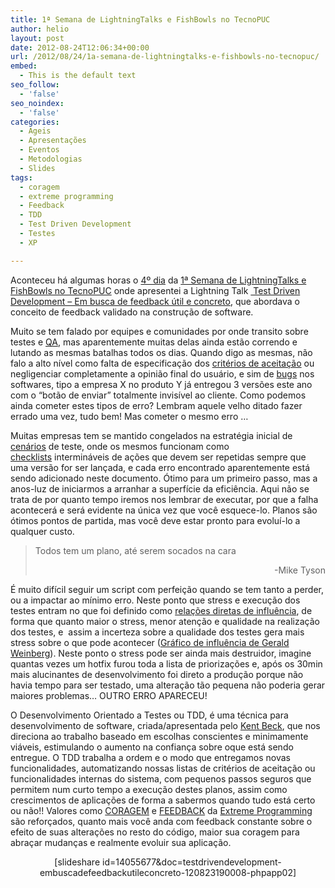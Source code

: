 ```yaml
---
title: 1ª Semana de LightningTalks e FishBowls no TecnoPUC
author: helio
layout: post
date: 2012-08-24T12:06:34+00:00
url: /2012/08/24/1a-semana-de-lightningtalks-e-fishbowls-no-tecnopuc/
embed:
  - This is the default text
seo_follow:
  - 'false'
seo_noindex:
  - 'false'
categories:
  - Ageis
  - Apresentações
  - Eventos
  - Metodologias
  - Slides
tags:
  - coragem
  - extreme programming
  - Feedback
  - TDD
  - Test Driven Development
  - Testes
  - XP

---
```

Aconteceu há algumas horas o [4º dia][1] da [1ª Semana de LightningTalks e FishBowls no TecnoPUC][2] onde apresentei a Lightning Talk [ Test Driven Development &#8211; Em busca de feedback útil e concreto][3], que abordava o conceito de feedback validado na construção de software.

Muito se tem falado por equipes e comunidades por onde transito sobre testes e [QA][4], mas aparentemente muitas delas ainda estão correndo e lutando as mesmas batalhas todos os dias. Quando digo as mesmas, não falo a alto nível como falta de especificação dos [critérios de aceitação][5] ou negligenciar completamente a opinião final do usuário, e sim de [bugs][6] nos softwares, tipo a empresa X no produto Y já entregou 3 versões este ano com o &#8220;botão de enviar&#8221; totalmente invisível ao cliente. Como podemos ainda cometer estes tipos de erro? Lembram aquele velho ditado fazer errado uma vez, tudo bem! Mas cometer o mesmo erro &#8230;

Muitas empresas tem se mantido congelados na estratégia inicial de [cenários][7] de teste, onde os mesmos funcionam como [checklists][8] intermináveis de ações que devem ser repetidas sempre que uma versão for ser lançada, e cada erro encontrado aparentemente está sendo adicionado neste documento. Ótimo para um primeiro passo, mas a anos-luz de iniciarmos a arranhar a superfície da eficiência. Aqui não se trata de por quanto tempo iremos nos lembrar de executar, por que a falha acontecerá e será evidente na única vez que você esquece-lo. Planos são ótimos pontos de partida, mas você deve estar pronto para evoluí-lo a qualquer custo.

> Todos tem um plano, até serem socados na cara
> 
> <p style="text-align: right">
>   -Mike Tyson
> </p>

É muito difícil seguir um script com perfeição quando se tem tanto a perder, ou a impactar ao mínimo erro. Neste ponto que stress e execução dos testes entram no que foi definido como [relações diretas de influência][9], de forma que quanto maior o stress, menor atenção e qualidade na realização dos testes, e  assim a incerteza sobre a qualidade dos testes gera mais stress sobre o que pode acontecer ([Gráfico de influência de Gerald Weinberg][10]). Neste ponto o stress pode ser ainda mais destruidor, imagine quantas vezes um hotfix furou toda a lista de priorizações e, após os 30min mais alucinantes de desenvolvimento foi direto a produção porque não havia tempo para ser testado, uma alteração tão pequena não poderia gerar maiores problemas&#8230; OUTRO ERRO APARECEU!

O Desenvolvimento Orientado a Testes ou TDD, é uma técnica para desenvolvimento de software, criada/apresentada pelo [Kent Beck][11], que nos direciona ao trabalho baseado em escolhas conscientes e minimamente viáveis, estimulando o aumento na confiança sobre oque está sendo entregue. O TDD trabalha a ordem e o modo que entregamos novas funcionalidades, automatizando nossas listas de critérios de aceitação ou funcionalidades internas do sistema, com pequenos passos seguros que permitem num curto tempo a execução destes planos, assim como crescimentos de aplicações de forma a sabermos quando tudo está certo ou não!! Valores como [CORAGEM][12] e [FEEDBACK][13] da [Extreme Programming][14] são reforçados, quanto mais você anda com feedback constante sobre o efeito de suas alterações no resto do código, maior sua coragem para abraçar mudanças e realmente evoluir sua aplicação.

<p style="text-align: center">
  [slideshare id=14055677&doc=testdrivendevelopment-embuscadefeedbackutileconcreto-120823190008-phpapp02]
</p>

 [1]: http://jorgekotickaudy.wordpress.com/2012/08/23/2308-4o-dia-semana/ "4º dia"
 [2]: http://jorgekotickaudy.wordpress.com/2012/08/14/1a-semana-de-lightningtalks-e-fishbowls-no-tecnopuc/ "1ª Semana de Lightining talks e Fishbowls no Tecnopuc"
 [3]: http://www.helmed.net/blog/apresentacoes/ "Apresentações"
 [4]: http://pt.wikipedia.org/wiki/Garantia_da_qualidade "Quality Assurance"
 [5]: http://blog.scrumhalf.com.br/2011/10/criterios-de-aceitacao-das-user-stories/ "Critérios de Aceitação"
 [6]: http://pt.wikipedia.org/wiki/Bug "Bug"
 [7]: http://pt.wikipedia.org/wiki/Cen%C3%A1rio_(software) "Cenários de Teste"
 [8]: http://en.wikipedia.org/wiki/Checklist "checklist"
 [9]: http://my.safaribooksonline.com/book/software-engineering-and-development/software-testing/0321146530/patterns-for-test-driven-development/app01 "Influence diagram"
 [10]: http://my.safaribooksonline.com/book/software-engineering-and-development/software-testing/0321146530/patterns-for-test-driven-development/app01 "Gerald Weinberg - Influence Graph"
 [11]: http://en.wikipedia.org/wiki/Kent_Beck "Kent Beck"
 [12]: http://improveit.com.br/xp/valores/coragem "Valores XP - Coragem"
 [13]: http://improveit.com.br/xp/valores/feedback "Valores XP - Feedback"
 [14]: http://pt.wikipedia.org/wiki/Programa%C3%A7%C3%A3o_extrema "Programação Extrema"
